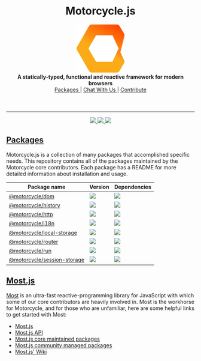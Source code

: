 <h1 align='center'>Motorcycle.js</h1>

<div align='center'>
  <img src='.assets/logo.png' width='128' />
</div>

<div align='center'>
  <strong>A statically-typed, functional and reactive framework for modern browsers</strong>
</div>

<div align='center'>
  <a href='#packages'>
    Packages
  </a>
  <span> | </span>
  <a href="https://gitter.im/motorcyclejs/motorcyclejs" target='_blank'>
    Chat With Us
  </a>
  <span> | </span>
  <a href="https://github.com/motorcyclejs/motorcyclejs/issues?q=is%3Aopen+is%3Aissue+label%3A%22Status%3A+Help+Wanted%22", target='_blank'>
    Contribute
  </a>
</div>

<hr style='margin-top: 50px'/>

<div align='center'>
  <a href='https://travis-ci.org/motorcyclejs/motorcyclejs'>
    <img src="https://travis-ci.org/motorcyclejs/motorcyclejs.svg?branch=master" />
  </a>
  <a href='https://github.com/staltz/comver'>
    <img src='https://img.shields.io/badge/ComVer-compliant-brightgreen.svg' />
  </a>
  <a href='https://opensource.org/licenses/MIT'>
    <img src='https://img.shields.io/badge/License-MIT-brightgreen.svg' />
  </a>
</div>

<a href='#packages'>
  <h2 class='title'>Packages</h2>
</a>

Motorcycle.js is a collection of many packages that accomplished specific needs.
This repository contains all of the packages maintained by the Motorcycle core
contributors. Each package has a README for more detailed information about
installation and usage.

<table>
  <thead>
    <tr>
      <th>Package name</th>
      <th>Version</th>
      <th>Dependencies</th>
    </tr>
  </thead>
  <tbody>
    <tr>
      <td>
        <a href="https://github.com/motorcyclejs/motorcyclejs/tree/master/dom">
          @motorcycle/dom
        </a>
      </td>
      <td>
        <a href="https://github.com/motorcyclejs/motorcyclejs/tree/master/dom/CHANGELOG.md">
          <img src='https://img.shields.io/npm/v/@motorcycle/dom.svg'>
        </a>
      </td>
      <td>
        <a href='https://david-dm.org/motorcyclejs/motorcyclejs?path=dom'>
          <img src='https://david-dm.org/motorcyclejs/motorcyclejs.svg?path=dom' />
        </a>
      </td>
    </tr>
    <tr>
      <td>
        <a href="https://github.com/motorcyclejs/motorcyclejs/tree/master/history">
          @motorcycle/history
        </a>
      </td>
      <td>
        <a href="https://github.com/motorcyclejs/motorcyclejs/tree/master/history/CHANGELOG.md">
          <img src='https://img.shields.io/npm/v/@motorcycle/history.svg'>
        </a>
      </td>
      <td>
        <a href='https://david-dm.org/motorcyclejs/motorcyclejs?path=history'>
          <img src='https://david-dm.org/motorcyclejs/motorcyclejs.svg?path=history' />
        </a>
      </td>
    </tr>
    <tr>
      <td>
        <a href="https://github.com/motorcyclejs/motorcyclejs/tree/master/http">
          @motorcycle/http
        </a>
      </td>
      <td>
        <a href="https://github.com/motorcyclejs/motorcyclejs/tree/master/http/CHANGELOG.md">
          <img src='https://img.shields.io/npm/v/@motorcycle/http.svg'>
        </a>
      </td>
      <td>
        <a href='https://david-dm.org/motorcyclejs/motorcyclejs?path=http'>
          <img src='https://david-dm.org/motorcyclejs/motorcyclejs.svg?path=http' />
        </a>
      </td>
    </tr>
    <tr>
      <td>
        <a href="https://github.com/motorcyclejs/motorcyclejs/tree/master/i18n">
          @motorcycle/i18n
        </a>
      </td>
      <td>
        <a href="https://github.com/motorcyclejs/motorcyclejs/tree/master/i18n/CHANGELOG.md">
          <img src='https://img.shields.io/npm/v/@motorcycle/i18n.svg'>
        </a>
      </td>
      <td>
        <a href='https://david-dm.org/motorcyclejs/motorcyclejs?path=i18n'>
          <img src='https://david-dm.org/motorcyclejs/motorcyclejs.svg?path=i18n' />
        </a>
      </td>
    </tr>
    <tr>
      <td>
        <a href="https://github.com/motorcyclejs/motorcyclejs/tree/master/local-storage">
          @motorcycle/local-storage
        </a>
      </td>
      <td>
        <a href="https://github.com/motorcyclejs/motorcyclejs/tree/master/local-storage/CHANGELOG.md">
          <img src='https://img.shields.io/npm/v/@motorcycle/local-storage.svg'>
        </a>
      </td>
      <td>
        <a href='https://david-dm.org/motorcyclejs/motorcyclejs?path=local-storage'>
          <img src='https://david-dm.org/motorcyclejs/motorcyclejs.svg?path=local-storage' />
        </a>
      </td>
    </tr>
    <tr>
      <td>
        <a href="https://github.com/motorcyclejs/motorcyclejs/tree/master/router">
          @motorcycle/router
        </a>
      </td>
      <td>
        <a href="https://github.com/motorcyclejs/motorcyclejs/tree/master/router/CHANGELOG.md">
          <img src='https://img.shields.io/npm/v/@motorcycle/router.svg'>
        </a>
      </td>
      <td>
        <a href='https://david-dm.org/motorcyclejs/motorcyclejs?path=router'>
          <img src='https://david-dm.org/motorcyclejs/motorcyclejs.svg?path=router' />
        </a>
      </td>
    </tr>
    <tr>
      <td>
        <a href="https://github.com/motorcyclejs/motorcyclejs/tree/master/run">
          @motorcycle/run
        </a>
      </td>
      <td>
        <a href="https://github.com/motorcyclejs/motorcyclejs/tree/master/run/CHANGELOG.md">
          <img src='https://img.shields.io/npm/v/@motorcycle/run.svg'>
        </a>
      </td>
      <td>
        <a href='https://david-dm.org/motorcyclejs/motorcyclejs?path=run'>
          <img src='https://david-dm.org/motorcyclejs/motorcyclejs.svg?path=run' />
        </a>
      </td>
    </tr>
    <tr>
      <td>
        <a href="https://github.com/motorcyclejs/motorcyclejs/tree/master/session-storage">
          @motorcycle/session-storage
        </a>
      </td>
      <td>
        <a href="https://github.com/motorcyclejs/motorcyclejs/tree/master/session-storage/CHANGELOG.md">
          <img src='https://img.shields.io/npm/v/@motorcycle/session-storage.svg'>
        </a>
      </td>
      <td>
        <a href='https://david-dm.org/motorcyclejs/motorcyclejs?path=session-storage'>
          <img src='https://david-dm.org/motorcyclejs/motorcyclejs.svg?path=session-storage' />
        </a>
      </td>
    </tr>
  </tbody>
</table>

<a href='#most'>
  <h2>Most.js</h2>
</a>

[Most](https://github.com/cujojs/most) is an ultra-fast
reactive-programming library for JavaScript with which some of our core
contributors are heavily involved in. Most is the workhorse for
Motorcycle, and for those who are unfamiliar, here are some helpful links to
get started with Most:

- [Most.js](https://github.com/cujojs/most)
- [Most.js API](https://github.com/cujojs/most/blob/master/docs/api.md)
- [Most.js core maintained packages](https://github.com/mostjs)
- [Most.js community managed packages](https://github.com/mostjs-community)
- [Most.js' Wiki](https://github.com/cujojs/most/wiki)